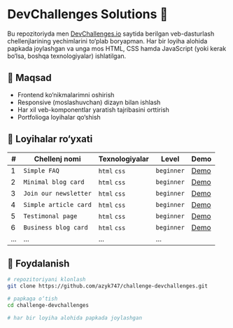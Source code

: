 # DevChallenges Solutions 🚀

Bu repozitoriyda men [DevChallenges.io](https://www.devchallenges.io/) saytida berilgan veb-dasturlash chellenjlarining yechimlarini to‘plab boryapman. Har bir loyiha alohida papkada joylashgan va unga mos HTML, CSS hamda JavaScript (yoki kerak bo‘lsa, boshqa texnologiyalar) ishlatilgan.

## 🧠 Maqsad

- Frontend ko‘nikmalarimni oshirish
- Responsive (moslashuvchan) dizayn bilan ishlash
- Har xil veb-komponentlar yaratish tajribasini orttirish
- Portfolioga loyihalar qo‘shish

## 📁 Loyihalar ro‘yxati

| # | Chellenj nomi           | Texnologiyalar | Level      | Demo |
|---|-------------------------|----------------|------------|------|
| 1 | `Simple FAQ`            | `html` `css`   | `beginner` | [Demo](https://azyk747.github.io/challenge-devchallenges/01-simple-faq/) |
| 2 | `Minimal blog card`     | `html` `css`   | `beginner` | [Demo](https://azyk747.github.io/challenge-devchallenges/02-minimal-blog-card/) |
| 3 | `Join our newsletter`   | `html` `css`   | `beginner` | [Demo](https://azyk747.github.io/challenge-devchallenges/03-join-our-newsletter/) |
| 4 | `Simple article card`   | `html` `css`   | `beginner` | [Demo](https://azyk747.github.io/challenge-devchallenges/04-simple-article-listing/) |
| 5 | `Testimonal page`       | `html` `css`   | `beginner` | [Demo](https://azyk747.github.io/challenge-devchallenges/05-testimonial-page/) |
| 6 | `Business blog card`    | `html` `css`   | `beginner` | [Demo](https://azyk747.github.io/challenge-devchallenges/06-business-blog-card/) |
| ... | ... | ... | ... |

## 📌 Foydalanish

```bash
# repozitoriyani klonlash
git clone https://github.com/azyk747/challenge-devchallenges.git

# papkaga o‘tish
cd challenge-devchallenges

# har bir loyiha alohida papkada joylashgan
